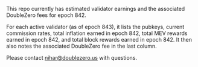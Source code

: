 This repo currently has estimated validator earnings and the associated DoubleZero fees for epoch 842.

For each active validator (as of epoch 843), it lists the pubkeys, current commission rates, total inflation earned in epoch 842, total MEV rewards earned in epoch 842, and total block rewards earned in epoch 842. It then also notes the associated DoubleZero fee in the last column.

Please contact nihar@doublezero.us with questions.
